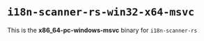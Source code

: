 # `i18n-scanner-rs-win32-x64-msvc`

This is the **x86_64-pc-windows-msvc** binary for `i18n-scanner-rs`
